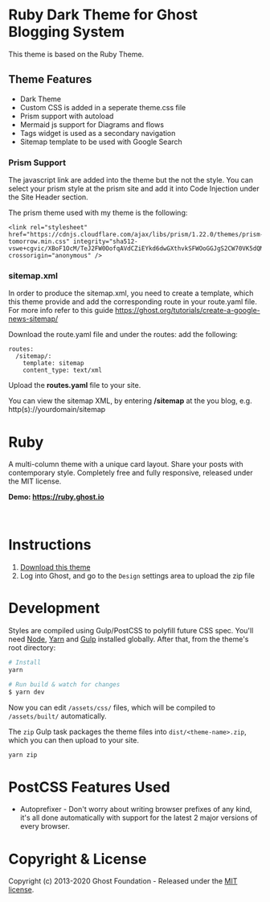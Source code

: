 # Ruby Dark Theme for Ghost Blogging System
This theme is based on the Ruby Theme. 

## Theme Features
- Dark Theme
- Custom CSS is added in a seperate theme.css file
- Prism support with autoload
- Mermaid js support for Diagrams and flows
- Tags widget is used as a secondary navigation
- Sitemap template to be used with Google Search


### Prism Support
The javascript link are added into the theme but the not the style. You can select your prism style at the prism site and add it into Code Injection under the Site Header section.

The prism theme used with my theme is the following:
```
<link rel="stylesheet" href="https://cdnjs.cloudflare.com/ajax/libs/prism/1.22.0/themes/prism-tomorrow.min.css" integrity="sha512-vswe+cgvic/XBoF1OcM/TeJ2FW0OofqAVdCZiEYkd6dwGXthvkSFWOoGGJgS2CW70VK5dQM5Oh+7ne47s74VTg==" crossorigin="anonymous" />
```

### sitemap.xml
In order to produce the sitemap.xml, you need to create a template, which this theme provide and add the corresponding route in your route.yaml file. For more info refer to this guide https://ghost.org/tutorials/create-a-google-news-sitemap/

Download the route.yaml file and under the routes: add the following:

```
routes:
  /sitemap/:
    template: sitemap
    content_type: text/xml

```
Upload the **routes.yaml** file to your site.

You can view the sitemap XML, by entering **/sitemap** at the you blog, e.g. http(s)://yourdomain/sitemap



# Ruby

A multi-column theme with a unique card layout. Share your posts with contemporary style. Completely free and fully responsive, released under the MIT license.

**Demo: https://ruby.ghost.io**

&nbsp;

# Instructions

1. [Download this theme](https://github.com/TryGhost/Ruby/archive/master.zip)
2. Log into Ghost, and go to the `Design` settings area to upload the zip file

# Development

Styles are compiled using Gulp/PostCSS to polyfill future CSS spec. You'll need [Node](https://nodejs.org/), [Yarn](https://yarnpkg.com/) and [Gulp](https://gulpjs.com) installed globally. After that, from the theme's root directory:

```bash
# Install
yarn

# Run build & watch for changes
$ yarn dev
```

Now you can edit `/assets/css/` files, which will be compiled to `/assets/built/` automatically.

The `zip` Gulp task packages the theme files into `dist/<theme-name>.zip`, which you can then upload to your site.

```bash
yarn zip
```

# PostCSS Features Used

- Autoprefixer - Don't worry about writing browser prefixes of any kind, it's all done automatically with support for the latest 2 major versions of every browser.

# Copyright & License

Copyright (c) 2013-2020 Ghost Foundation - Released under the [MIT license](LICENSE).

